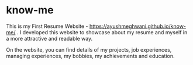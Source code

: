 # know-me


This is my First Resume Website - https://ayushmeghwani.github.io/know-me/ . I developed this website to showcase about my resume and myself in a more attractive and readable way.

On the website, you can find details of my projects, job experiences, managing experiences, my bobbies, my achievements and education.